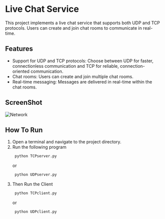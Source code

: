 # Live Chat Service

This project implements a live chat service that supports both UDP and TCP protocols. Users can create and join chat rooms to communicate in real-time.

## Features
- Support for UDP and TCP protocols: Choose between UDP for faster, connectionless communication and TCP for reliable, connection-oriented communication.
- Chat rooms: Users can create and join multiple chat rooms.
- Real-time messaging: Messages are delivered in real-time within the chat rooms.

## ScreenShot
![Network](https://github.com/Ahmed-Ehab20/Chat/assets/102390696/78c39b88-22f5-4d25-9739-82d3f7e4c305)

## How To Run
1. Open a terminal and navigate to the project directory.
2. Run the following program
   ```sh
    python TCPserver.py
    ```
   or
   ```sh
    python UDPserver.py
    ```
3. Then Run the Client
   ```sh
    python TCPclient.py
    ```
   or
   ```sh
    python UDPclient.py
    ```
